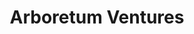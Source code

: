 ---
layout: firm_page
title: "Arboretum Ventures"
id: "arboretumvc.com"
permalink: "/arboretumventuresarboretumvc.com/"
website: "https://www.arboretumvc.com"
offices: "Ann Arbor (United States)"
investment_stages: "Series A, Series B"
portfolio_companies: "Akadeum Life Sciences, Allay Therapeutics, ArborMetrix, AtaCor Medical, Avation Medical, Boomerang Medical, BrightSpec, Cardiac Dimensions, ConcertoCare, Convergent Dental, Enumera Molecular, Fifth Eye, Flosonics Medical, Francis Medical, Hicuity Health, JUMPCODE Genomics, Koya Medical, Motif Neurotech, Navv Systems, Orasis Pharmaceuticals, PAK BioSolutions, RareCyte, Reprieve Cardiovascular, SonarMD, Strata Oncology, ViaLase, Virtual Incision, VYDENCE Medical, Accuri Cytometers, BioIQ, CardioMEMS, Dropworks, Esperion Therapeutics, EQRx, HandyLab, HealthMedia, Inogen, IntelliCyt, MyHealthDirect, Lucina Health, NeuMoDx Molecular, nVision Medical, NXThera, Rethink, SI-BONE, Swift Biosciences, VasoNova"
portfolio_link: "https://www.arboretumvc.com/portfolio/"
investment_markets: "Medical Devices, Life Science Tools & Diagnostics, Tech-Enabled Care Delivery, Pharma Adjacencies"
founded_year: "2002"
description: "Arboretum Ventures is a healthcare venture capital firm based in Ann Arbor, Michigan. They focus on early-stage investments in medical devices, life science tools, tech-enabled care delivery, and pharma adjacencies. Their investment strategy emphasizes under-ventured opportunities and building strong partnerships with entrepreneurs."
linkedin: "https://www.linkedin.com/company/arboretum-ventures"
twitter: ""
instagram: ""
team_page: "https://www.arboretumvc.com/team/"
investor_type: "Venture Capital"
crunchbase: "https://www.crunchbase.com/organization/arboretum-ventures"
pitchbook: "https://pitchbook.com/profiles/investor/11111-41"

# SEO Optimization
meta_title: "Arboretum Ventures - VC Firm - projectstartups.com"
meta_description: "Arboretum Ventures, Arboretum Ventures is a healthcare venture capital firm based in Ann Arbor, Michigan. They focus on early-stage investments in medical devices, life s..."
meta_keywords: "Arboretum Ventures, Medical Devices, Life Science Tools & Diagnostics, Tech-Enabled Care Delivery, Pharma Adjacencies, VC firm, venture capital, startup investor, projectstartups.com"
canonical_url: "https://vc.projectstartups.com/arboretumventuresarboretumvc.com/"
---